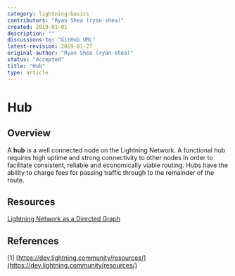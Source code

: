 ```yaml
---
category: lightning-basics
contributors: "Ryan Shea (ryan-shea)"
created: 2019-01-01
description: ""
discussions-to: "GitHub URL"
latest-revision: 2019-01-27
original-author: "Ryan Shea (ryan-shea)"
status: "Accepted"
title: "Hub"
type: article
---
```


# Hub

## Overview

A **hub** is a well connected node on the Lightning Network. A functional hub requires high uptime and strong connectivity to other nodes in order to facilitate consistent, reliable and economically viable routing. Hubs have the ability to charge fees for passing traffic through to the remainder of the route.

## Resources

[Lightning Network as a Directed Graph](https://www.youtube.com/watch?v=-lgYYz3y_hY)

## References

\[1\] [https://dev.lightning.community/resources/](https://dev.lightning.community/resources/)
